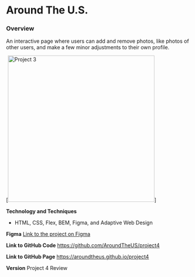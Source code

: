 # Around The U.S.

### Overview  
An interactive page where users can add and remove photos, like photos of other users, and make a few minor adjustments to their own profile. 

[<img alt="Project 3" width="400px" src="https://practicum-content.s3.us-west-1.amazonaws.com/resources/moved_project-3-desktop-mobile_1651235950.png" />]

**Technology and Techniques**

* HTML, CSS, Flex, BEM, Figma, and Adaptive Web Design

**Figma**
[Link to the project on Figma](https://www.figma.com/file/ii4xxsJ0ghevUOcssTlHZv/Sprint-3%3A-Around-the-US?node-id=0%3A1)  

**Link to GitHub Code**
https://github.com/AroundTheUS/project4

**Link to GitHub Page**
https://aroundtheus.github.io/project4

**Version**
Project 4 Review
